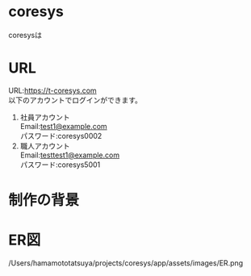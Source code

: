# coresys
coresysは

# URL
URL:https://t-coresys.com  
以下のアカウントでログインができます。
1. 社員アカウント  
 Email:test1@example.com  
 パスワード:coresys0002
2. 職人アカウント  
 Email:testtest1@example.com  
 パスワード:coresys5001

# 制作の背景

# ER図
/Users/hamamototatsuya/projects/coresys/app/assets/images/ER.png